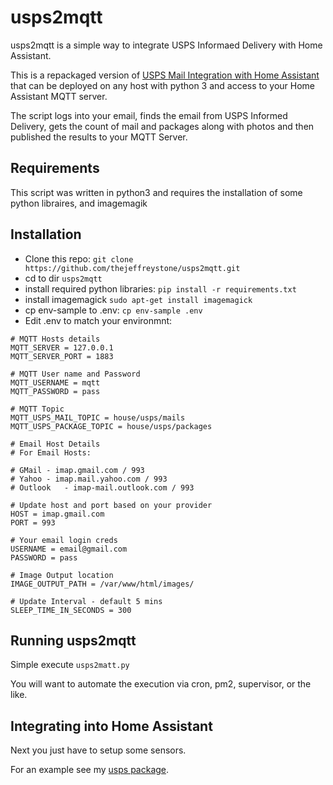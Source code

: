 # usps2mqtt

usps2mqtt is a simple way to integrate USPS Informaed Delivery with Home Assistant. 

This is a repackaged version of [USPS Mail Integration with Home Assistant](https://blog.kalavala.net/usps/homeassistant/mqtt/2018/01/12/usps.html) that can be deployed on any host with python 3 and access to your Home Assistant MQTT server. 

The script logs into your email, finds the email from USPS Informed Delivery, gets the count of mail and packages along with photos and then published the results to your MQTT Server.  

## Requirements

This script was written in python3 and requires the installation of some python libraires, and imagemagik 

## Installation
* Clone this repo: `git clone https://github.com/thejeffreystone/usps2mqtt.git`
* cd to dir `usps2mqtt`
* install required python libraries: `pip install -r requirements.txt`
* install imagemagick `sudo apt-get install imagemagick`
* cp env-sample to .env: `cp env-sample .env`
* Edit .env to match your environmnt:

```
# MQTT Hosts details
MQTT_SERVER = 127.0.0.1 
MQTT_SERVER_PORT = 1883

# MQTT User name and Password
MQTT_USERNAME = mqtt
MQTT_PASSWORD = pass

# MQTT Topic
MQTT_USPS_MAIL_TOPIC = house/usps/mails
MQTT_USPS_PACKAGE_TOPIC = house/usps/packages

# Email Host Details
# For Email Hosts:

# GMail	- imap.gmail.com / 993
# Yahoo	- imap.mail.yahoo.com / 993
# Outlook	- imap-mail.outlook.com / 993
 
# Update host and port based on your provider
HOST = imap.gmail.com
PORT = 993

# Your email login creds
USERNAME = email@gmail.com
PASSWORD = pass

# Image Output location
IMAGE_OUTPUT_PATH = /var/www/html/images/

# Update Interval - default 5 mins
SLEEP_TIME_IN_SECONDS = 300

```
 
## Running usps2mqtt

Simple execute `usps2matt.py` 

You will want to automate the execution via cron, pm2, supervisor, or the like. 

## Integrating into Home Assistant

Next you just have to setup some sensors. 

For an example see my [usps package](https://github.com/thejeffreystone/home-assistant-configuration/blob/master/config/packages/usps.yaml).  
 

